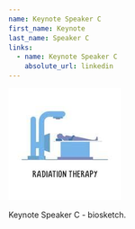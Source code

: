 ```yaml
---
name: Keynote Speaker C
first_name: Keynote
last_name: Speaker C
links:
  - name: Keynote Speaker C
    absolute_url: linkedin
---
```


<img src="/assets/images/unknown-rt.jpeg" alt="Keynote Speaker C" width="200"/>

Keynote Speaker C - biosketch.